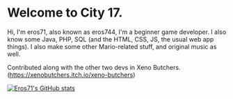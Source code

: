 # Welcome to City 17.

Hi, I'm eros71, also known as eros744, I'm a beginner game developer.
I also know some Java, PHP, SQL (and the HTML, CSS, JS, the usual web app things).
I also make some other Mario-related stuff, and original music as well.

Contributed along with the other two devs in Xeno Butchers. (https://xenobutchers.itch.io/xeno-butchers)

[![Eros71's GitHub stats](https://github-readme-stats.vercel.app/api?username=eros71-dev)](https://github.com/anuraghazra/github-readme-stats)
